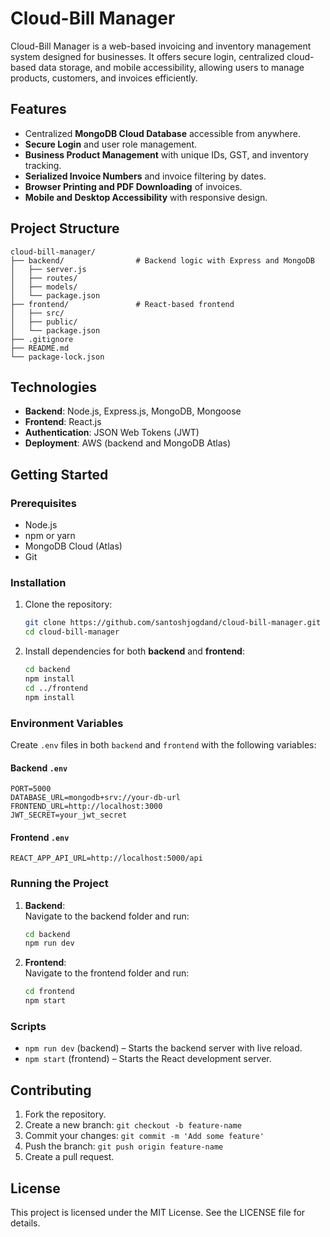 
# Cloud-Bill Manager

Cloud-Bill Manager is a web-based invoicing and inventory management system designed for businesses. It offers secure login, centralized cloud-based data storage, and mobile accessibility, allowing users to manage products, customers, and invoices efficiently.

## **Features**
- Centralized **MongoDB Cloud Database** accessible from anywhere.
- **Secure Login** and user role management.
- **Business Product Management** with unique IDs, GST, and inventory tracking.
- **Serialized Invoice Numbers** and invoice filtering by dates.
- **Browser Printing and PDF Downloading** of invoices.
- **Mobile and Desktop Accessibility** with responsive design.

## **Project Structure**
```
cloud-bill-manager/
├── backend/                # Backend logic with Express and MongoDB
│   ├── server.js
│   ├── routes/
│   ├── models/
│   └── package.json
├── frontend/               # React-based frontend
│   ├── src/
│   ├── public/
│   └── package.json
├── .gitignore
├── README.md
└── package-lock.json
```

## **Technologies**
- **Backend**: Node.js, Express.js, MongoDB, Mongoose
- **Frontend**: React.js
- **Authentication**: JSON Web Tokens (JWT)
- **Deployment**: AWS (backend and MongoDB Atlas)

## **Getting Started**

### **Prerequisites**
- Node.js
- npm or yarn
- MongoDB Cloud (Atlas)
- Git

### **Installation**
1. Clone the repository:
   ```bash
   git clone https://github.com/santoshjogdand/cloud-bill-manager.git
   cd cloud-bill-manager
   ```

2. Install dependencies for both **backend** and **frontend**:
   ```bash
   cd backend
   npm install
   cd ../frontend
   npm install
   ```

### **Environment Variables**
Create `.env` files in both `backend` and `frontend` with the following variables:

#### **Backend `.env`**
```
PORT=5000
DATABASE_URL=mongodb+srv://your-db-url
FRONTEND_URL=http://localhost:3000
JWT_SECRET=your_jwt_secret
```

#### **Frontend `.env`**
```
REACT_APP_API_URL=http://localhost:5000/api
```

### **Running the Project**
1. **Backend**:  
   Navigate to the backend folder and run:
   ```bash
   cd backend
   npm run dev
   ```

2. **Frontend**:  
   Navigate to the frontend folder and run:
   ```bash
   cd frontend
   npm start
   ```

### **Scripts**
- `npm run dev` (backend) – Starts the backend server with live reload.
- `npm start` (frontend) – Starts the React development server.

## **Contributing**
1. Fork the repository.
2. Create a new branch: `git checkout -b feature-name`
3. Commit your changes: `git commit -m 'Add some feature'`
4. Push the branch: `git push origin feature-name`
5. Create a pull request.

## **License**
This project is licensed under the MIT License. See the LICENSE file for details.
